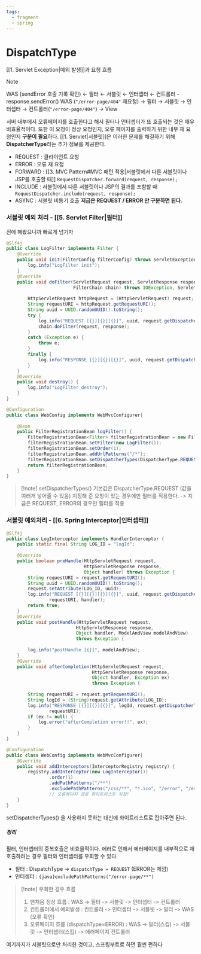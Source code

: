 ```yaml
---
tags:
  - fragment
  - spring
---
```

# DispatchType
[[1. Servlet Exception|예외 발생]]과 요청 흐름
> [!note]
> WAS (sendError 호출 기록 확인) ← 필터 ← 서블릿 ← 인터셉터 ← 컨트롤러 - response.sendError()
> WAS (`"/error-page/404"​` 재요청) → 필터 → 서블릿 → 인터셉터 → 컨트롤러(`"/error-page/404"​`) → View

서버 내부에서 오류페이지를 호출한다고 해서 필터나 인터셉터가 또 호출되는 것은 매우 비효율적이다.
또한 이 요청이 정상 요청인지, 오류 페이지를 출력하기 위한 내부 재 요청인지 **구분이 필요**하다.
[[1. Servlet|서블릿]]은 이러한 문제를 해결하기 위해 **DispatcherType**라는 추가 정보를 제공한다.

- REQUEST : 클라이언트 요청
- ERROR : 오류 재 요청
- FORWARD : [[3. MVC Pattern#MVC 패턴 적용|서블릿에서 다른 서블릿이나 JSP를 호출할 때]] `RequestDispatcher.forward(request, response);`
- INCLUDE : 서블릿에서 다른 서블릿이나 JSP의 결과를 포함할 때 `RequestDispatcher.include(request, response);`
- ASYNC : 서블릿 비동기 호출
**지금은 REQUEST / ERROR 만 구분하면 된다.**

### 서블릿 예외 처리 - [[5. Servlet Filter|필터]]
전에 해봤으니까 빠르게 넘기자
```java
@Slf4j  
public class LogFilter implements Filter {  
    @Override  
    public void init(FilterConfig filterConfig) throws ServletException {  
        log.info("LogFilter init");  
    }  
    @Override  
    public void doFilter(ServletRequest request, ServletResponse response, 
					     FilterChain chain) throws IOException, ServletException { 
  
        HttpServletRequest httpRequest = (HttpServletRequest) request;  
        String requestURI = httpRequest.getRequestURI();  
        String uuid = UUID.randomUUID().toString();  
        try {  
            log.info("REQUEST [{}][{}][{}]", uuid, request.getDispatcherType(), requestURI);  
            chain.doFilter(request, response);  
        } 
        catch (Exception e) {  
            throw e;  
        }        
        finally {  
            log.info("RESPONSE [{}][{}][{}]", uuid, request.getDispatcherType(), requestURI);  
        }    
    }  
    @Override  
    public void destroy() {  
        log.info("LogFilter destroy");  
    }
}
```

```java hl:10
@Configuration  
public class WebConfig implements WebMvcConfigurer{  
  
    @Bean  
    public FilterRegistrationBean logFilter() {  
        FilterRegistrationBean<Filter> filterRegistrationBean = new FilterRegistrationBean<>();  
        filterRegistrationBean.setFilter(new LogFilter());  
        filterRegistrationBean.setOrder(1);  
        filterRegistrationBean.addUrlPatterns("/*");  
        filterRegistrationBean.setDispatcherTypes(DispatcherType.REQUEST, DispatcherType.ERROR);  
        return filterRegistrationBean;  
    }
}
```

> [!note] setDispatcherTypes() 
기본값은 DispatcherType.REQUEST (값을 여러개 넣어줄 수 있음)
지정해 준 요청이 있는 경우에만 필터를 적용한다. -> 지금은 REQUEST, ERROR의 경우만 필터를 적용

### 서블릿 예외처리 - [[6. Spring Interceptor|인터셉터]]
```java
@Slf4j  
public class LogInterceptor implements HandlerInterceptor {  
    public static final String LOG_ID = "logId";  
  
    @Override  
    public boolean preHandle(HttpServletRequest request, 
						     HttpServletResponse response, 
						     Object handler) throws Exception {  
        String requestURI = request.getRequestURI();  
        String uuid = UUID.randomUUID().toString();  
        request.setAttribute(LOG_ID, uuid);  
        log.info("REQUEST [{}][{}][{}][{}]", uuid, request.getDispatcherType(),  
                requestURI, handler);  
        return true;  
    }  
    @Override  
    public void postHandle(HttpServletRequest request, 
						  HttpServletResponse response, 
						  Object handler, ModelAndView modelAndView) 
						  throws Exception {  
						  
        log.info("postHandle [{}]", modelAndView);  
    }    
    @Override  
    public void afterCompletion(HttpServletRequest request, 
							    HttpServletResponse response, 
							    Object handler, Exception ex) 
							    throws Exception {  
							    
        String requestURI = request.getRequestURI();  
        String logId = (String)request.getAttribute(LOG_ID);  
        log.info("RESPONSE [{}][{}][{}]", logId, request.getDispatcherType(),  
                requestURI);  
        if (ex != null) {  
            log.error("afterCompletion error!!", ex);  
        }    
    }
}
```

```java
@Configuration  
public class WebConfig implements WebMvcConfigurer{  
    @Override  
    public void addInterceptors(InterceptorRegistry registry) {  
        registry.addInterceptor(new LogInterceptor())  
                .order(1)  
                .addPathPatterns("/**")  
                .excludePathPatterns("/css/**", "*.ico", "/error", "/error-page/**"); 
                // 오류페이지 경로 화이트리스트 지정!  
    }
}
```
setDispatcherTypes() 을 사용하지 못하는 대신에 화이트리스트로 잡아주면 된다.


##### 정리
필터, 인터셉터의 중복호출은 비효율적이다.
에러로 인해서 에러페이지를 내부적으로 재 호출하려는 경우 필터와 인터셉터를 우회할 수 있다.
- 필터 : DispatchType -> `dispatchType = REQUEST`  (ERROR는 제낌)
- 인터셉터 : `{java}excludePathPatterns("/error-page/**")` 

> [!note] 우회한 경우 흐름
> 1. 맨처음 정상 흐름 : WAS -> 필터 -> 서블릿 -> 인터셉터 -> 컨트롤러
> 2. 컨트롤러에서 예외발생 : 컨트롤러 -> 인터셉터 -> 서블릿 -> 필터 -> WAS (오류 확인)
> 3. 오류페이지 흐름 (dispatchType=ERROR) : WAS -> 필터(스킵) -> 서블릿 -> 인터셉터(스킵) -> 에러페이지 컨트롤러

여기까지가 서블릿으로만 처리한 것이고, 스프링부트로 하면 훨씬 편하다
